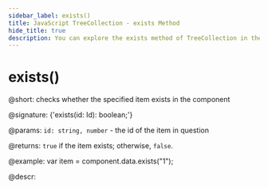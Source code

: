 ```yaml
---
sidebar_label: exists()
title: JavaScript TreeCollection - exists Method 
hide_title: true
description: You can explore the exists method of TreeCollection in the documentation of the DHTMLX JavaScript UI library. Browse developer guides and API reference, try out code examples and live demos, and download a free 30-day evaluation version of DHTMLX Suite 7.
---
```

 
# exists()

@short: checks whether the specified item exists in the component

@signature: {'exists(id: Id): boolean;'}

@params:
`id: string, number` - the id of the item in question

@returns:
`true` if the item exists; otherwise, `false`.

@example:
var item = component.data.exists("1"); 

@descr:
